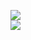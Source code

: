 [![](https://img.shields.io/badge/Made%20With-Github%20Spray-lightgrey.svg?style=for-the-badge&logo=github)](https://github.com/Annihil/github-spray#11397)  
[![](https://i.imgur.com/2DrTn0Z.gif)](https://github.com/Annihil/github-spray)